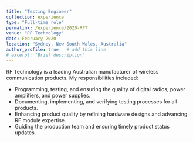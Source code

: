 ```yaml
---
title: "Testing Engineer"
collection: experience
type: "Full-time role"
permalink: /experience/2020-RFT
venue: "RF Technology"
date: February 2020
location: "Sydney, New South Wales, Australia"
author_profile: true   # add this line
# excerpt: "Brief description"
---
```


RF Technology is a leading Australian manufacturer of wireless communication products. My responsibilities included:
- Programming, testing, and ensuring the quality of digital radios, power amplifiers, and power supplies.
- Documenting, implementing, and verifying testing processes for all products.
- Enhancing product quality by refining hardware designs and advancing RF module expertise.
- Guiding the production team and ensuring timely product status updates.